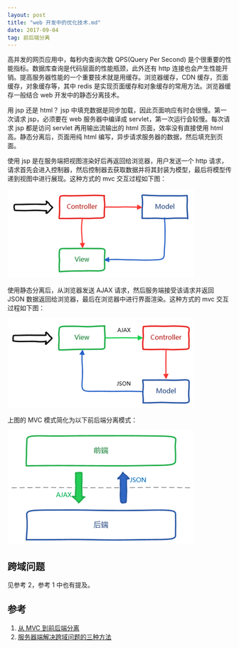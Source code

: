```yaml
---
layout: post
title: "web 开发中的优化技术.md"
date: 2017-09-04
tag: 前后端分离
---   
```


高并发的网页应用中，每秒内查询次数 QPS(Query Per Second) 是个很重要的性能指标。数据库查询是代码层面的性能瓶颈，此外还有 http 连接也会产生性能开销。提高服务器性能的一个重要技术就是用缓存。浏览器缓存，CDN 缓存，页面缓存，对象缓存等，其中 redis 是实现页面缓存和对象缓存的常用方法。浏览器缓存一般结合 web 开发中的静态分离技术。

用 jsp 还是 html？
jsp 中填充数据是同步加载，因此页面响应有时会很慢。第一次请求 jsp，必须要在 web 服务器中编译成 servlet，第一次运行会较慢。每次请求 jsp 都是访问 servlet 再用输出流输出的 html 页面，效率没有直接使用 html 高。静态分离后，页面用纯 html 编写，异步请求服务器的数据，然后填充到页面。

使用 jsp 是在服务端把视图渲染好后再返回给浏览器，用户发送一个 http 请求，请求首先会进入控制器，然后控制器去获取数据并将其封装为模型，最后将模型传递到视图中进行展现。这种方式的 mvc 交互过程如下图：

![](/images/posts/mvc/1.png)

使用静态分离后，从浏览器发送 AJAX 请求，然后服务端接受该请求并返回 JSON 数据返回给浏览器，最后在浏览器中进行界面渲染。这种方式的 mvc 交互过程如下图：

![](/images/posts/mvc/2.png)

上图的 MVC 模式简化为以下前后端分离模式：

![](/images/posts/mvc/3.png)

## 跨域问题

见参考 2，参考 1 中也有提及。

## 参考

1.  [从 MVC 到前后端分离](https://www.csdn.net/article/2015-10-25/2826033)
2.  [服务器端解决跨域问题的三种方法](https://www.cnblogs.com/007sx/p/5785804.html)